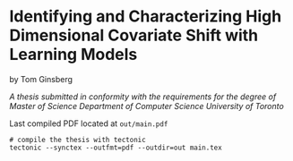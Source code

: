 # Identifying and Characterizing High Dimensional Covariate Shift with Learning Models

by
Tom Ginsberg

*A thesis submitted in conformity with the requirements for the degree of Master of Science
Department of Computer Science University of Toronto*

Last compiled PDF located at `out/main.pdf`

```shell
# compile the thesis with tectonic
tectonic --synctex --outfmt=pdf --outdir=out main.tex 
```